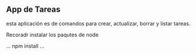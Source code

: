 
## App de Tareas

esta aplicación es de comandos para crear, actualizar, borrar y listar tareas.

Recoradr instalar los paqutes de node 

...
npm install
...